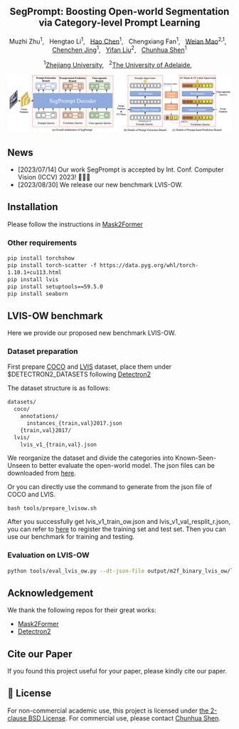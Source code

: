
<div align="center">

<h2>SegPrompt: Boosting Open-world Segmentation via Category-level Prompt Learning</h2>

Muzhi Zhu<sup>1</sup>, &nbsp; Hengtao Li<sup>1</sup>, &nbsp; [Hao Chen](https://stan-haochen.github.io/)<sup>1</sup>, &nbsp;  Chengxiang Fan<sup>1</sup>, &nbsp; [Weian Mao](https://scholar.google.com/citations?user=Qu-QXTsAAAAJ)<sup>2,1</sup>, &nbsp; 
[Chenchen Jing](https://jingchenchen.github.io/)<sup>1</sup>, &nbsp; [Yifan Liu](https://irfanicmll.github.io/)<sup>2</sup>, &nbsp;  [Chunhua Shen](https://cshen.github.io/)<sup>1</sup>

<sup>1</sup>[Zhejiang University](https://github.com/aim-uofa), &nbsp;  <sup>2</sup>[The University of Adelaide](https://www.adelaide.edu.au/), &nbsp; 



<img src="assets/framework.png" width="800"/>


</div>

## News

- [2023/07/14] Our work SegPrompt is accepted by Int. Conf. Computer Vision (ICCV) 2023! 🎉🎉🎉
- [2023/08/30] We release our new benchmark LVIS-OW.

## Installation
Please follow the instructions in [Mask2Former](https://github.com/facebookresearch/Mask2Former)

### Other  requirements
```
pip install torchshow
pip install torch-scatter -f https://data.pyg.org/whl/torch-1.10.1+cu113.html
pip install lvis
pip install setuptools==59.5.0
pip install seaborn
```


## LVIS-OW benchmark
Here we provide our proposed new benchmark LVIS-OW. 

### Dataset preparation
First prepare [COCO](https://cocodataset.org/#download) and  [LVIS](https://www.lvisdataset.org/dataset) dataset, place them under $DETECTRON2_DATASETS following [Detectron2](https://github.com/facebookresearch/detectron2/tree/main/datasets)

The dataset structure is as follows:
```
datasets/
  coco/
    annotations/
      instances_{train,val}2017.json
    {train,val}2017/
  lvis/
    lvis_v1_{train,val}.json
```

We reorganize the dataset and divide the categories into Known-Seen-Unseen to better evaluate the open-world model.
The json files can be downloaded from [here](https://drive.google.com/drive/folders/1qNRQbzM4LbNwnQHdIGPgc0iCqiP0GWwO?usp=sharing).

Or you can directly use the command to generate from the json file of COCO and LVIS. 
```
bash tools/prepare_lvisow.sh 
```

After you successfully get lvis_v1_train_ow.json and lvis_v1_val_resplit_r.json, you can refer to [here](https://github.com/facebookresearch/detectron2/blob/main/detectron2/data/datasets/lvis.py)
to register the training set and test set. Then you can use our benchmark for training and testing.

### Evaluation on LVIS-OW
```bash
python tools/eval_lvis_ow.py --dt-json-file output/m2f_binary_lvis_ow/lvis_r/inference/lvis_instances_results.json
```


## Acknowledgement
We thank the following repos for their great works:
- [Mask2Former](https://github.com/facebookresearch/Mask2Former)
- [Detectron2](https://github.com/facebookresearch/detectron2)


## Cite our Paper

If you found this project useful for your paper, please kindly cite our paper.

## 🎫 License
For non-commercial academic use, this project is licensed under [the 2-clause BSD License](https://opensource.org/license/bsd-2-clause). 
For commercial use, please contact [Chunhua Shen](mailto:chhshen@gmail.com).


